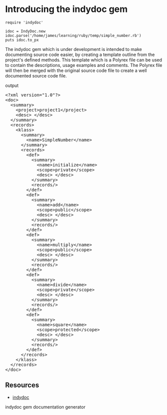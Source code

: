 # Introducing the indydoc gem

    require 'indydoc'

    idoc = IndyDoc.new
    idoc.parse('/home/james/learning/ruby/temp/simple_number.rb')
    puts idoc.to_px

The indydoc gem which is under development is intended to make documenting source code easier, by creating a template outline from the project's defined methods. This template which is a Polyrex file can be used to contain the descriptions, usage examples and comments. The Polyrex file will then be merged with the original source code file to create a well documented source code file.

output

<pre>
&lt;?xml version="1.0"?&gt;
&lt;doc&gt;
  &lt;summary&gt;
    &lt;project&gt;project1&lt;/project&gt;
    &lt;desc&gt; &lt;/desc&gt;
  &lt;/summary&gt;
  &lt;records&gt;
    &lt;klass&gt;
      &lt;summary&gt;
        &lt;name&gt;SimpleNumber&lt;/name&gt;
      &lt;/summary&gt;
      &lt;records&gt;
        &lt;def&gt;
          &lt;summary&gt;
            &lt;name&gt;initialize&lt;/name&gt;
            &lt;scope&gt;private&lt;/scope&gt;
            &lt;desc&gt; &lt;/desc&gt;
          &lt;/summary&gt;
          &lt;records/&gt;
        &lt;/def&gt;
        &lt;def&gt;
          &lt;summary&gt;
            &lt;name&gt;add&lt;/name&gt;
            &lt;scope&gt;public&lt;/scope&gt;
            &lt;desc&gt; &lt;/desc&gt;
          &lt;/summary&gt;
          &lt;records/&gt;
        &lt;/def&gt;
        &lt;def&gt;
          &lt;summary&gt;
            &lt;name&gt;multiply&lt;/name&gt;
            &lt;scope&gt;public&lt;/scope&gt;
            &lt;desc&gt; &lt;/desc&gt;
          &lt;/summary&gt;
          &lt;records/&gt;
        &lt;/def&gt;
        &lt;def&gt;
          &lt;summary&gt;
            &lt;name&gt;divide&lt;/name&gt;
            &lt;scope&gt;private&lt;/scope&gt;
            &lt;desc&gt; &lt;/desc&gt;
          &lt;/summary&gt;
          &lt;records/&gt;
        &lt;/def&gt;
        &lt;def&gt;
          &lt;summary&gt;
            &lt;name&gt;square&lt;/name&gt;
            &lt;scope&gt;protected&lt;/scope&gt;
            &lt;desc&gt; &lt;/desc&gt;
          &lt;/summary&gt;
          &lt;records/&gt;
        &lt;/def&gt;
      &lt;/records&gt;
    &lt;/klass&gt;
  &lt;/records&gt;
&lt;/doc&gt;
</pre>

## Resources

* [indydoc](http://rubygems.org/gems/indydoc)

indydoc gem documentation generator
